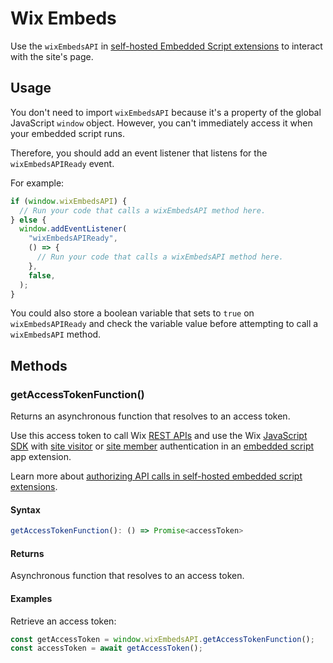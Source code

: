 # Wix Embeds
Use the `wixEmbedsAPI` in [self-hosted Embedded Script extensions](https://dev.wix.com/docs/build-apps/develop-your-app/frameworks/self-hosting/supported-extensions/site-extensions/add-an-embedded-script-extension-to-a-self-hosted-app) to interact with the site's page.

## Usage
You don't need to import `wixEmbedsAPI` because it's a property of the global JavaScript `window` object. However, you can't immediately access it when your embedded script runs.

Therefore, you should add an event listener that listens for the `wixEmbedsAPIReady` event.

For example:
```js
if (window.wixEmbedsAPI) {
  // Run your code that calls a wixEmbedsAPI method here.
} else {
  window.addEventListener(
    "wixEmbedsAPIReady",
    () => {
      // Run your code that calls a wixEmbedsAPI method here.
    },
    false,
  );
}
```

You could also store a boolean variable that sets to `true` on `wixEmbedsAPIReady` and check the variable value before attempting to call a `wixEmbedsAPI` method.

## Methods

### getAccessTokenFunction()

Returns an asynchronous function that resolves to an access token.

Use this access token to call Wix [REST APIs](https://dev.wix.com/docs/rest) and use the Wix [JavaScript SDK](https://dev.wix.com/docs/sdk) with [site visitor](https://dev.wix.com/docs/build-apps/develop-your-app/access/about-identities#site-visitors) or [site member](https://dev.wix.com/docs/build-apps/develop-your-app/access/about-identities#site-members) authentication in an [embedded script](https://dev.wix.com/docs/build-apps/develop-your-app/frameworks/self-hosting/supported-extensions/site-extensions/add-an-embedded-script-extension-to-a-self-hosted-app) app extension. 

Learn more about [authorizing API calls in self-hosted embedded script extensions](ADD-LINK-TO-KB-ARTICLE).

#### Syntax
```js
getAccessTokenFunction(): () => Promise<accessToken>
```

#### Returns
Asynchronous function that resolves to an access token.

#### Examples

Retrieve an access token:
```js
const getAccessToken = window.wixEmbedsAPI.getAccessTokenFunction();
const accessToken = await getAccessToken();
```